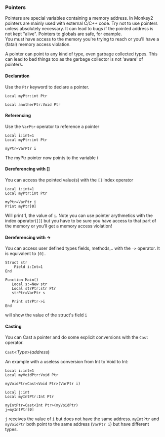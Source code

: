
### Pointers

Pointers are special variables containing a memory address.
In Monkey2 pointers are mainly used with external C/C++ code.
Try not to use pointers unless absolutely necessary. It can lead to bugs if the pointed address is not kept "alive". Pointers to globals are safe, for example.  
You must have access to the memory you're trying to reach or you'll have a (fatal) memory access violation.

A pointer can point to any kind of type, even garbage collected types. This can lead to bad things too as the garbage collector is not 'aware' of pointers.

#### Declaration

Use the `Ptr` keyword to declare a pointer.


```
Local myPtr:int Ptr

Local anotherPtr:Void Ptr
```

#### Referencing

Use the `VarPtr` operator to reference a pointer

```
Local i:int=1
Local myPtr:int Ptr

myPtr=VarPtr i
```
The myPtr pointer now points to the variable i

#### Dereferencing with []

You can access the pointed value(s) with the `[]` index operator

```
Local i:int=1
Local myPtr:int Ptr

myPtr=VarPtr i
Print myPtr[0]
```
Will print 1, the value of `i`.
Note you can use pointer arythmetics with the index operator(`[]`) but you have to be sure you have access to that part of the memory or you'll get a memory access violation!

#### Dereferencing with ->

You can access user defined types fields, methods,.. with the `->` operator. It is equivalent to `[0].`

```
Struct str
	Field i:Int=1
End

Function Main()
   Local s:=New str
   Local strPtr:str Ptr
   strPtr=VarPtr s

   Print strPtr->i
End
```
will show the value of the struct's field `i`

#### Casting

You can Cast a pointer and do some explicit conversions with the `Cast` operator.

`Cast`<_Type_>(_address_)

An example with a useless conversion from Int to Void to Int:
```
Local i:int=1
Local myVoidPtr:Void Ptr

myVoidPtr=Cast<Void Ptr>(VarPtr i)

Local j:int
Local myIntPtr:Int Ptr

myIntPtr=Cast<Int Ptr>(myVoidPtr)
j=myIntPtr[0]
```
`j` receives the value of `i` but does not have the same address.
`myIntPtr` and `myVoidPtr` both point to the same address (`VarPtr i`) but have different types.
